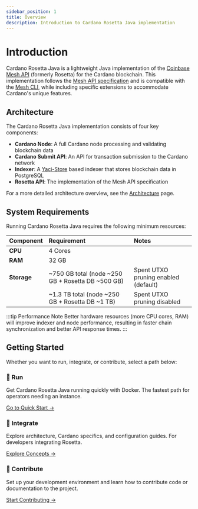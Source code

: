 ```yaml
---
sidebar_position: 1
title: Overview
description: Introduction to Cardano Rosetta Java implementation
---
```


# Introduction

Cardano Rosetta Java is a lightweight Java implementation of the [Coinbase Mesh API](https://github.com/coinbase/mesh-specifications) (formerly Rosetta) for the Cardano blockchain. This implementation follows the [Mesh API specification](https://docs.cdp.coinbase.com/mesh/docs/api-reference/) and is compatible with the [Mesh CLI](https://docs.cdp.coinbase.com/mesh/docs/mesh-cli/), while including specific extensions to accommodate Cardano's unique features.

## Architecture

The Cardano Rosetta Java implementation consists of four key components:

- **Cardano Node**: A full Cardano node processing and validating blockchain data
- **Cardano Submit API**: An API for transaction submission to the Cardano network
- **Indexer**: A [Yaci-Store](https://github.com/bloxbean/yaci-store) based indexer that stores blockchain data in PostgreSQL
- **Rosetta API**: The implementation of the Mesh API specification

For a more detailed architecture overview, see the [Architecture](core-concepts/architecture) page.

## System Requirements

Running Cardano Rosetta Java requires the following minimum resources:

| Component   | Requirement                                       | Notes                       |
| :---------- | :------------------------------------------------ | :-------------------------- |
| **CPU**     | 4 Cores                                           |                             |
| **RAM**     | 32 GB                                             |                             |
| **Storage** | ~750 GB total (node ~250 GB + Rosetta DB ~500 GB) | Spent UTXO pruning enabled (default) |
|             | ~1.3 TB total (node ~250 GB + Rosetta DB ~1 TB)   | Spent UTXO pruning disabled |

:::tip Performance Note
Better hardware resources (more CPU cores, RAM) will improve indexer and node performance, resulting in faster chain synchronization and better API response times.
:::

## Getting Started

Whether you want to run, integrate, or contribute, select a path below:

<div className="container" style={{marginTop: '2rem'}}>
  <div className="row">
    <div className="col col--4" style={{marginBottom: '2rem'}}>
      <div className="card choice-card">
        <div className="card__header">
          <h3>🚀 Run</h3>
        </div>
        <div className="card__body">
          <p>Get Cardano Rosetta Java running quickly with Docker. The fastest path for operators needing an instance.</p>
        </div>
        <div className="card__footer">
          <a href="./install-and-deploy/docker" className="button button--secondary button--block">Go to Quick Start →</a>
        </div>
      </div>
    </div>
    <div className="col col--4" style={{marginBottom: '2rem'}}>
      <div className="card choice-card">
        <div className="card__header">
          <h3>🧩 Integrate</h3>
        </div>
        <div className="card__body">
          <p>Explore architecture, Cardano specifics, and configuration guides. For developers integrating Rosetta.</p>
        </div>
        <div className="card__footer">
          <a href="./core-concepts/architecture" className="button button--secondary button--block">Explore Concepts →</a>
        </div>
      </div>
    </div>
    <div className="col col--4" style={{marginBottom: '2rem'}}>
      <div className="card choice-card">
        <div className="card__header">
          <h3>🤝 Contribute</h3>
        </div>
        <div className="card__body">
          <p>Set up your development environment and learn how to contribute code or documentation to the project.</p>
        </div>
        <div className="card__footer">
          <a href="./contributing" className="button button--secondary button--block">Start Contributing →</a>
        </div>
      </div>
    </div>
  </div>
</div>
